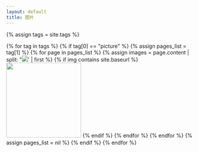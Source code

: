 ```yaml
---
layout: default
title: 图片
---
```

{% assign tags = site.tags %}

<div class="well article">
{% for tag in tags %}
    {% if tag[0] == "picture" %}
        {% assign pages_list = tag[1] %}
        {% for page in pages_list %}
            {% assign images = page.content | split: "<img src=" %}
            {% for image in images %}
                {% assign img = image | split: ' alt="" />' | first %}
                {% if img contains site.baseurl %}
                    <a href="{{ site.baseurl }}{{ page.url }}"><img src={{ img }} style="height: 200px; width: auto; object-fit: scale-down; margin-bottom: 5px;"></a>
                {% endif %}
            {% endfor %}
        {% endfor %}
        {% assign pages_list = nil %}
    {% endif %}
{% endfor %}
</div>
